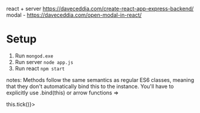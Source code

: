 react + server https://daveceddia.com/create-react-app-express-backend/
modal - https://daveceddia.com/open-modal-in-react/

# Setup
1. Run ```mongod.exe```
2. Run server ```node app.js```
3. Run react ```npm start```




notes: Methods follow the same semantics as regular ES6 classes, meaning that they don't automatically bind this to the instance. You'll have to explicitly use .bind(this) or arrow functions =>
<div onClick={() => this.tick()}>
<div onClick={this.tick.bind(this)}>
